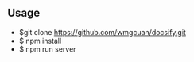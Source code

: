 ## Usage

- \$git clone https://github.com/wmgcuan/docsify.git
- \$ npm install
- \$ npm run server

